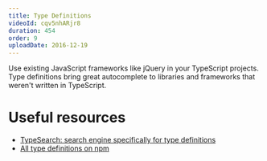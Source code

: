 ```yaml
---
title: Type Definitions
videoId: cqv5nhARjr8
duration: 454
order: 9
uploadDate: 2016-12-19
---
```


Use existing JavaScript frameworks like jQuery in your TypeScript projects. Type definitions bring great autocomplete to libraries and frameworks that weren't written in TypeScript.

# Useful resources
* <a href="https://microsoft.github.io/TypeSearch/" target="_blank">TypeSearch: search engine specifically for type definitions</a>
* <a href="https://www.npmjs.com/~types" target="_blank">All type definitions on npm</a>